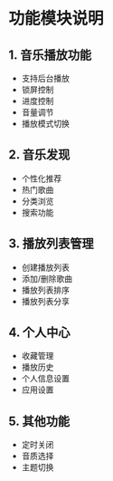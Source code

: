 # 功能模块说明

## 1. 音乐播放功能
- 支持后台播放
- 锁屏控制
- 进度控制
- 音量调节
- 播放模式切换

## 2. 音乐发现
- 个性化推荐
- 热门歌曲
- 分类浏览
- 搜索功能

## 3. 播放列表管理
- 创建播放列表
- 添加/删除歌曲
- 播放列表排序
- 播放列表分享

## 4. 个人中心
- 收藏管理
- 播放历史
- 个人信息设置
- 应用设置

## 5. 其他功能
- 定时关闭
- 音质选择
- 主题切换
